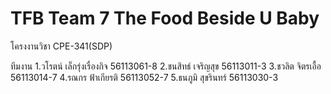 # TFB Team 7 The Food Beside U Baby 
โครงงานวิชา CPE-341(SDP) 

ทีมงาน
1.วโรตน์ เล็กรุ่งเรื่องกิจ 56113061-8
2.ชนสิทธ์ เจริญสุข      56113011-3
3.ชวลิต จิตรเอื้อ         56113014-7
4.รณกร ฟ้าเกียรติ      56113052-7
5.ธนภูมิ สุขรินทร์       56113030-3
